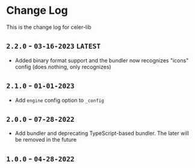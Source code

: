 # Change Log
This is the change log for celer-lib

## `2.2.0` - `03-16-2023` `LATEST`
- Added binary format support and the bundler now recognizes "icons" config (does nothing, only recognizes)

## `2.1.0` - `01-01-2023`
- Add `engine` config option to `_config`

## `2.0.0` - `07-28-2022`
- Add bundler and deprecating TypeScript-based bundler. The later will be removed in the future

## `1.0.0` - `04-28-2022`
